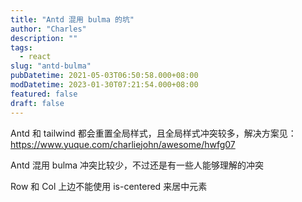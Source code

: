 ```yaml
---
title: "Antd 混用 bulma 的坑"
author: "Charles"
description: ""
tags:
  - react
slug: "antd-bulma"
pubDatetime: 2021-05-03T06:50:58.000+08:00
modDatetime: 2023-01-30T07:21:54.000+08:00
featured: false
draft: false
---
```


Antd 和 tailwind 都会重置全局样式，且全局样式冲突较多，解决方案见：
<https://www.yuque.com/charliejohn/awesome/hwfg07>

Antd 混用 bulma 冲突比较少，不过还是有一些人能够理解的冲突

Row 和 Col 上边不能使用 is-centered 来居中元素
